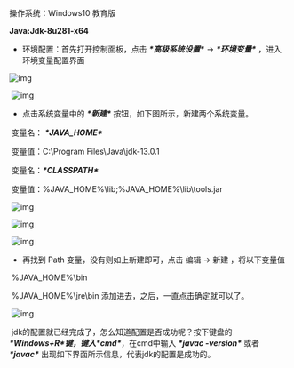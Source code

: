 操作系统：Windows10 教育版

**Java:Jdk-8u281-x64**

- 环境配置：首先打开控制面板，点击 ***\*高级系统设置\**** -> ***\*环境变量\**** ，进入环境变量配置界面

![img](https://cdn.jsdelivr.net/gh/liuhuanhuan963019/blogPicture/md_photos/wps8B4E.tmp.png) 

​								![img](https://cdn.jsdelivr.net/gh/liuhuanhuan963019/blogPicture/md_photos/wps8B4F.tmp.png) 

- 点击系统变量中的 ***\*新建\**** 按钮，如下图所示，新建两个系统变量。

​				变量名： ***\*JAVA_HOME\**** 

​				变量值：C:\Program Files\Java\jdk-13.0.1

​				变量名：***\*CLASSPATH\**** 

​				变量值：%JAVA_HOME%\lib;%JAVA_HOME%\lib\tools.jar

​				![img](https://cdn.jsdelivr.net/gh/liuhuanhuan963019/blogPicture/md_photos/wps8B502121212.png) 

​				![img](https://cdn.jsdelivr.net/gh/liuhuanhuan963019/blogPicture/md_photos/wps8B51212121.png) 

​				![img](https://cdn.jsdelivr.net/gh/liuhuanhuan963019/blogPicture/md_photos/wps8B522121212121.png) 

- 再找到 Path 变量，没有则如上新建即可，点击 编辑 -> 新建 ，将以下变量值

​			 					%JAVA_HOME%\bin

​									%JAVA_HOME%\jre\bin 添加进去，之后，一直点击确定就可以了。

​																								![img](https://cdn.jsdelivr.net/gh/liuhuanhuan963019/blogPicture/md_photos/wps8B53.tmp.png) 

​				jdk的配置就已经完成了，怎么知道配置是否成功呢？按下键盘的 ***\*Windows+R\****键，键入***\*cmd\****，在cmd中输入 ***\*javac -version\**** 或者 ***\*javac\**** 出现如下界面所示信息，代表jdk的配置是成功的。

